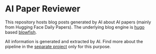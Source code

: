 # AI Paper Reviewer

This repository hosts blog posts generated by AI about AI papers (mainly from Hugging Face Daily Papers). The underlying blog engine is [hugo](https://gohugo.io/) based [blowfish](https://blowfish.page/).

All information is generated and extracted by AI. Find more about the pipeline in the [separate project](https://github.com/deep-diver/paper-reviewer) only for this purpose.
